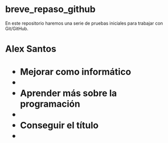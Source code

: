 # breve_repaso_github
En este repositorio haremos una serie de pruebas iniciales para trabajar con Git/GitHub.
<h1> Alex Santos <h1>
<ul>
	<li>Mejorar como informático<li>
	<li>Aprender más sobre la programación<li>
	<li>Conseguir el título<li>
<ul>
